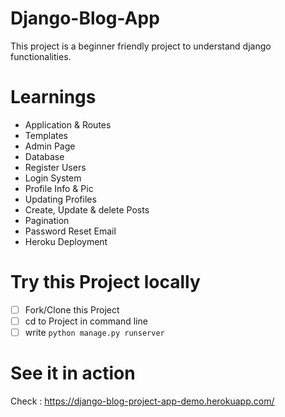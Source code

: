 # Django-Blog-App

This project is a beginner friendly project to understand django functionalities.

# Learnings
- Application & Routes 
- Templates
- Admin Page
- Database
- Register Users
- Login System
- Profile Info & Pic
- Updating Profiles
- Create, Update & delete Posts
- Pagination
- Password Reset Email
- Heroku Deployment

# Try this Project locally

- [ ] Fork/Clone this Project
- [ ] cd to Project in command line
- [ ] write `python manage.py runserver`

# See it in action 

Check : https://django-blog-project-app-demo.herokuapp.com/
